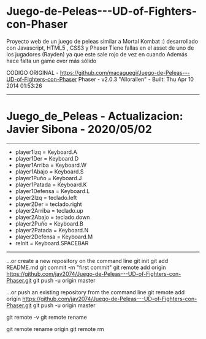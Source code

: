 # Juego-de-Peleas---UD-of-Fighters-con-Phaser
Proyecto web de un juego de peleas similar a Mortal Kombat :) desarrollado con Javascript, HTML5 , CSS3 y Phaser 
Tiene fallas en el asset de uno de los jugadores (Rayden) ya que este sale rojo de vez en cuando
Además hace falta un game over más sólido

CODIGO ORIGINAL - https://github.com/macaguegi/Juego-de-Peleas---UD-of-Fighters-con-Phaser
Phaser - v2.0.3 "Allorallen" - Built: Thu Apr 10 2014 01:53:26

 - ----------------------------------------------------------
# Juego_de_Peleas - Actualizacion: Javier Sibona - 2020/05/02
 - ----------------------------------------------------------
 - player1Izq =       Keyboard.A
 - player1Der =       Keyboard.D
 - player1Arriba =    Keyboard.W
 - player1Abajo =     Keyboard.S
 - player1Puño =      Keyboard.J
 - player1Patada =    Keyboard.K
 - player1Defensa =   Keyboard.L
 - player2Izq =       teclado.left
 - player2Der =       teclado.right
 - player2Arriba =    teclado.up
 - player2Abajo =     teclado.down
 - player2Puño =      Keyboard.B
 - player2Patada =    Keyboard.N
 - player2Defensa =   Keyboard.M
 - reInit =           Keyboard.SPACEBAR
 - ----------------------------------------------------------


…or create a new repository on the command line
git init
git add README.md
git commit -m "first commit"
git remote add origin https://github.com/jav2074/Juego-de-Peleas---UD-of-Fighters-con-Phaser.git
git push -u origin master

…or push an existing repository from the command line
git remote add origin https://github.com/jav2074/Juego-de-Peleas---UD-of-Fighters-con-Phaser.git
git push -u origin master


git remote -v
git remote rename <old> <new>

git remote rename origin <old> 
git remote rm <new>

